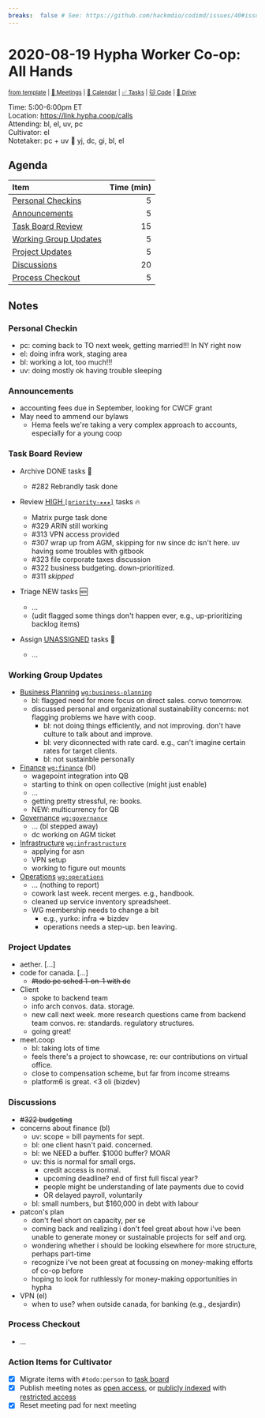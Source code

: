 ```yaml
---
breaks:  false # See: https://github.com/hackmdio/codimd/issues/40#issuecomment-172927690
---
```

# 2020-08-19 Hypha Worker Co-op: All Hands

<sup>[from template][template] | [:notebook: Meetings][meetings] | [:date: Calendar][calendar] | [:white_check_mark: Tasks][tasks] | [:cat: Code][gh] | [:open_file_folder: Drive][drive]</sup>

Time:       5:00-6:00pm ET  
Location:   https://link.hypha.coop/calls  
Attending:  bl, el, uv, pc  
Cultivator: el  
Notetaker:  pc + uv :raising_hand: yj, dc, gi, bl, el

## Agenda

| Item                                            | Time (min) |
|:------------------------------------------------|-----------:|
| [Personal Checkins](#Personal-Checkins)         |          5 |
| [Announcements](#Announcements)                 |          5 |
| [Task Board Review](#Task-Board-Review)         |         15 |
| [Working Group Updates](#Working-Group-Updates) |          5 |
| [Project Updates](#Project-Updates)             |          5 |
| [Discussions](#Discussions)                     |         20 |
| [Process Checkout](#Process-Checkout)           |          5 |

## Notes

### Personal Checkin

- pc: coming back to TO next week, getting married!!! In NY right now
- el: doing infra work, staging area
- bl: working a lot, too much!!!
- uv: doing mostly ok having trouble sleeping

### Announcements

- accounting fees due in September, looking for CWCF grant
- May need to ammend our bylaws
    - Hema feels we're taking a very complex approach to accounts, especially for a young coop

### Task Board Review

- Archive DONE tasks :tada:
	- #282 Rebrandly task done

- Review [HIGH `[priority-★★★]`][l-pri-hi] tasks :fire:
	- Matrix purge task done
	- #329 ARIN still working
	- #313 VPN access provided
	- #307 wrap up from AGM, skipping for nw since dc isn't here. uv having some troubles with gitbook
	- #323 file corporate taxes discussion
	- #322 business budgeting. down-prioritized.
	- #311 _skipped_
- Triage NEW tasks :new:
	- ...
	- (udit flagged some things don't happen ever, e.g., up-prioritizing backlog items)
- Assign [UNASSIGNED][l-none] tasks :briefcase:
	- ...

### Working Group Updates

- [Business Planning][biz-wg] [`wg:business-planning`][l-biz]
    - bl: flagged need for more focus on direct sales. convo tomorrow.
    - discussed personal and organizational sustainability concerns: not flagging problems we have with coop.
        - bl: not doing things efficiently, and not improving. don't have culture to talk about and improve.
        - bl: very diconnected with rate card. e.g., can't imagine certain rates for target clients.
        - bl: not sustainble personally
- [Finance][fin-wg] [`wg:finance`][l-fin] (bl)
    - wagepoint integration into QB
    - starting to think on open collective (might just enable)
    - ...
    - getting pretty stressful, re: books.
    - NEW: multicurrency for QB
- [Governance][gov-wg] [`wg:governance`][l-gov]
    - ... (bl stepped away)
    - dc working on AGM ticket
- [Infrastructure][inf-wg] [`wg:infrastructure`][l-inf]
    - applying for asn
    - VPN setup
    - working to figure out mounts
- [Operations][ops-wg] [`wg:operations`][l-ops]
    - ... (nothing to report)
    - cowork last week. recent merges. e.g., handbook.
    - cleaned up service inventory spreadsheet.
    - WG membership needs to change a bit
        - e.g., yurko: infra => bizdev
        - operations needs a step-up. ben leaving.

### Project Updates

- aether. [...]
- code for canada. [...]
    - ~~#todo pc sched 1-on-1 with dc~~
- Client
    - spoke to backend team
    - info arch convos. data. storage.
    - new call next week. more research questions came from backend team convos. re: standards. regulatory structures.
    - going great!
- meet.coop
    - bl: taking lots of time
    - feels there's a project to showcase, re: our contributions on virtual office.
    - close to compensation scheme, but far from income streams
    - platform6 is great. <3 oli (bizdev)

### Discussions

- ~~#322 budgeting~~
- concerns about finance (bl)
    - uv: scope = bill payments for sept.
    - bl: one client hasn't paid. concerned.
    - bl: we NEED a buffer. $1000 buffer? MOAR
    - uv: this is normal for small orgs.
        - credit access is normal.
        - upcoming deadline? end of first full fiscal year?
        - people might be understanding of late payments due to covid
        - OR delayed payroll, voluntarily
    - bl: small numbers, but $160,000 in debt with labour
- patcon's plan
    - don't feel short on capacity, per se
    - coming back and realizing i don't feel great about how i've been unable to generate money or sustainable projects for self and org.
    - wondering whether i should be looking elsewhere for more structure, perhaps part-time
    - recognize i've not been great at focussing on money-making efforts of co-op before
    - hoping to look for ruthlessly for money-making opportunities in hypha
- VPN (el)
    - when to use? when outside canada, for banking (e.g., desjardin)

### Process Checkout

- ...


### Action Items for Cultivator

- [x] Migrate items with `#todo:person` to [task board][tasks]
- [x] Publish meeting notes as [open access][public], or [publicly indexed][index] with [restricted access][private]
- [x] Reset meeting pad for next meeting

<!-- Links: Important -->
[template]: https://link.hypha.coop/template
[meetings]: https://link.hypha.coop/meetings
[calendar]: https://link.hypha.coop/calendar
[tasks]:    https://link.hypha.coop/tasks
[gh]:       https://link.hypha.coop/gh
[drive]:    https://link.hypha.coop/drive

<!-- Links: Labels -->
[l-pri-hi]: https://github.com/orgs/hyphacoop/projects/2?card_filter_query=label:[priority-★★★]
[l-pri-md]: https://github.com/orgs/hyphacoop/projects/2?card_filter_query=label:[priority-★★☆]
[l-pri-lo]: https://github.com/orgs/hyphacoop/projects/2?card_filter_query=label:[priority-★☆☆]
[l-pri-none]: https://github.com/orgs/hyphacoop/projects/2?card_filter_query=-label:[priority-★☆☆]+-label:[priority-★★☆]+-label:[priority-★★★]
[l-biz]: https://github.com/orgs/hyphacoop/projects/2?card_filter_query=label:"wg:business-planning"
[l-fin]: https://github.com/orgs/hyphacoop/projects/2?card_filter_query=label:"wg:finance"
[l-gov]: https://github.com/orgs/hyphacoop/projects/2?card_filter_query=label:"wg:governance
[l-inf]: https://github.com/orgs/hyphacoop/projects/2?card_filter_query=label:"wg:infrastructure"
[l-ops]: https://github.com/orgs/hyphacoop/projects/2?card_filter_query=label:"wg:operations"
[l-none]: https://github.com/orgs/hyphacoop/projects/2?card_filter_query=-label:wg:operations+-label:wg:infrastructure+-label:wg:finance+-label:wg:governance+-label:wg:business-planning

<!-- Links: Working Groups -->
[biz-wg]: https://link.hypha.coop/biz-wg
[fin-wg]: https://link.hypha.coop/fin-wg
[gov-wg]: https://link.hypha.coop/gov-wg
[inf-wg]: https://link.hypha.coop/inf-wg
[ops-wg]: https://link.hypha.coop/ops-wg

<!-- Links: Archive -->
[public]:   https://github.com/hyphacoop/organizing/new/master?filename=_posts/meeting-notes/2020-MM-DD-all-hands.md
[index]:    https://github.com/hyphacoop/organizing/new/master?filename=_posts/private/meeting-notes/2020-MM-DD-all-hands.md&value=Empty%20file%20for%20public%20indexing%20of%20access-restricted%20file.
[private]:  https://github.com/hyphacoop/organizing-private/new/master?filename=meeting-notes/2020-MM-DD-all-hands.md
